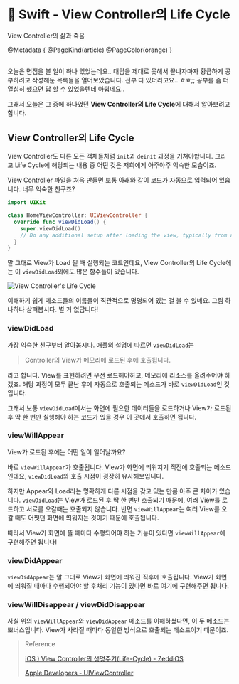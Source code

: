 # 🍎 Swift - View Controller의 Life Cycle

View Controller의 삶과 죽음

@Metadata {
  @PageKind(article)
  @PageColor(orange)
}

##

오늘은 면접을 볼 일이 하나 있었는데요.. 대답을 제대로 못해서 끝나자마자 황급하게 공부하려고 작성해둔 목록들을 열어보았습니다. 전부 다 있더라고요.. ㅎㅎ;;
공부를 좀 더 열심히 했으면 답 할 수 있었을텐데 아쉽네요..

그래서 오늘은 그 중에 하나였던 **View Controller의 Life Cycle**에 대해서 알아보려고 합니다.

## View Controller의 Life Cycle 

View Controller도 다른 모든 객체들처럼 `init`과 `deinit` 과정을 거쳐야합니다. 그리고 Life Cycle에 해당되는 내용 중 어떤 것은 저희에게 아주아주 익숙한 모습이죠.

View Controller 파일을 처음 만들면 보통 아래와 같이 코드가 자동으로 입력되어 있습니다. 너무 익숙한 친구죠?

```swift
import UIKit

class HomeViewController: UIViewController {
  override func viewDidLoad() {
    super.viewDidLoad()
    // Do any additional setup after loading the view, typically from a nib.
  }
}
```

말 그대로 View가 Load 될 때 실행되는 코드인데요, View Controller의 Life Cycle에는 이 `viewDidLoad`외에도 많은 함수들이 있습니다.

![View Controller's Life Cycle](VCLifeCycle)

이해하기 쉽게 메소드들의 이름들이 직관적으로 명명되어 있는 걸 볼 수 있네요. 그럼 하나하나 살펴봅시다. 별 거 없답니다!

### viewDidLoad

가장 익숙한 친구부터 알아봅시다. 애플의 설명에 따르면 `viewDidLoad`는

> Controller의 View가 메모리에 로드된 후에 호출됩니다.

라고 합니다. View를 표현하려면 우선 로드해야하고, 메모리에 리소스를 올려주어야 하겠죠. 해당 과정이 모두 끝난 후에 자동으로 호출되는 메소드가 바로 `viewDidLoad`인 것입니다.

그래서 보통 `viewDidLoad`에서는 화면에 필요한 데이터들을 로드하거나 View가 로드된 후 딱 한 번만 실행해야 하는 코드가 있을 경우 이 곳에서 호출하면 됩니다.

### viewWillAppear

View가 로드된 후에는 어떤 일이 일어날까요?

바로 `viewWillAppear`가 호출됩니다. View가 화면에 띄워지기 직전에 호출되는 메소드인데요, `viewDidLoad`와 호출 시점이 굉장히 유사해보입니다.

하지만 Appear와 Load라는 명확하게 다른 시점을 갖고 있는 만큼 아주 큰 차이가 있습니다. `viewDidLoad`는 View가 로드된 후 딱 한 번만 호출되기 때문에, 여러 View를 로드하고 서로를 오갈때는 호출되지 않습니다.
반면 `viewWillAppear`는 여러 View를 오갈 때도 어쨋던 화면에 띄워지는 것이기 때문에 호출됩니다.

따라서 View가 화면에 뜰 때마다 수행되어야 하는 기능이 있다면 `viewWillAppear`에 구현해주면 됩니다!

### viewDidAppear

`viewDidAppear`는 말 그대로 View가 화면에 띄워진 직후에 호출됩니다. View가 화면에 띄워질 때마다 수행되어야 할 후처리 기능이 있다면 바로 여기에 구현해주면 됩니다.

### viewWillDisappear / viewDidDisappear

사실 위의 `viewWillAppear`와 `viewDidAppear` 메소드를 이해하셨다면, 이 두 메소드는 뽀너스입니다. View가 사라질 때마다 동일한 방식으로 호출되는 메소드이기 때문이죠.

> Reference
>
> [iOS ) View Controller의 생명주기(Life-Cycle) - ZeddiOS](https://zeddios.tistory.com/43)
>
> [Apple Developers - UIViewController](https://developer.apple.com/documentation/uikit/uiviewcontroller)

